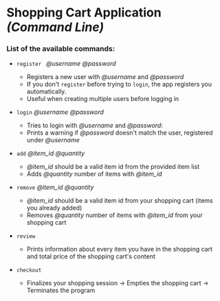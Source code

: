 # Shopping Cart Application *(Command Line)*
### List of the available commands:
- `register ` *@username* *@password*
  - Registers a new user with *@username* and *@password*
  - If you don't `register` before trying to `login`,
    the app registers you automatically.
  - Useful when creating multiple users before logging in
  
- `login` *@username* *@password*
  - Tries to login with *@username* and *@password*:
  - Prints a warning if *@password* doesn't match
    the user, registered under *@username*
      
- `add` *@item_id* *@quantity*
  - *@item_id* should be a valid item id from the provided item list
  - Adds *@quantity* number of items with *@item_id*
  
- `remove` *@item_id* *@quantity*
  - *@item_id* should be a valid item id from your shopping cart (items you already added)
  - Removes *@quantity* number of items with *@item_id* from your shopping cart
  
- `review`
  - Prints information about every item you have in the shopping cart
    and total price of the shopping cart's content
    
- `checkout`
  - Finalizes your shopping session -> Empties the shopping cart -> Terminates the program
